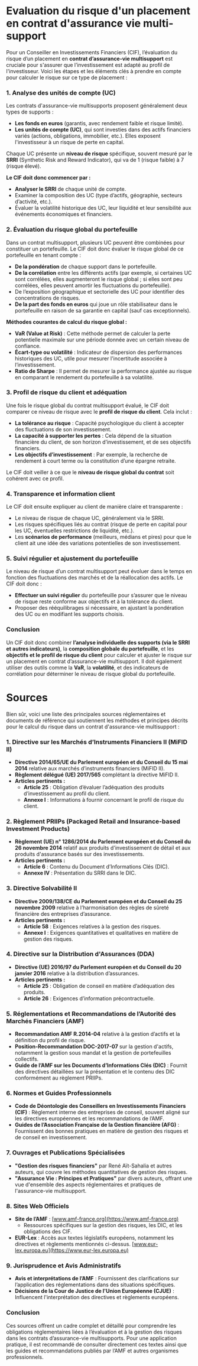 # Evaluation du risque d'un placement en contrat d'assurance vie multi-support

Pour un Conseiller en Investissements Financiers (CIF), l’évaluation du risque d’un placement en **contrat d’assurance-vie multisupport** est cruciale pour s'assurer que l’investissement est adapté au profil de l'investisseur. Voici les étapes et les éléments clés à prendre en compte pour calculer le risque sur ce type de placement :

### 1. **Analyse des unités de compte (UC)**
Les contrats d'assurance-vie multisupports proposent généralement deux types de supports :
   - **Les fonds en euros** (garantis, avec rendement faible et risque limité).
   - **Les unités de compte (UC)**, qui sont investies dans des actifs financiers variés (actions, obligations, immobilier, etc.). Elles exposent l'investisseur à un risque de perte en capital.

Chaque UC présente un **niveau de risque** spécifique, souvent mesuré par le **SRRI** (Synthetic Risk and Reward Indicator), qui va de 1 (risque faible) à 7 (risque élevé). 

**Le CIF doit donc commencer par :**
   - **Analyser le SRRI** de chaque unité de compte.
   - Examiner la composition des UC (type d’actifs, géographie, secteurs d’activité, etc.).
   - Évaluer la volatilité historique des UC, leur liquidité et leur sensibilité aux événements économiques et financiers.

### 2. **Évaluation du risque global du portefeuille**
Dans un contrat multisupport, plusieurs UC peuvent être combinées pour constituer un portefeuille. Le CIF doit donc évaluer le risque global de ce portefeuille en tenant compte :
   - **De la pondération** de chaque support dans le portefeuille.
   - **De la corrélation** entre les différents actifs (par exemple, si certaines UC sont corrélées, elles augmenteront le risque global ; si elles sont peu corrélées, elles peuvent amortir les fluctuations du portefeuille).
   - De l’exposition géographique et sectorielle des UC pour identifier des concentrations de risques.
   - **De la part des fonds en euros** qui joue un rôle stabilisateur dans le portefeuille en raison de sa garantie en capital (sauf cas exceptionnels).

**Méthodes courantes de calcul du risque global :**
   - **VaR (Value at Risk)** : Cette méthode permet de calculer la perte potentielle maximale sur une période donnée avec un certain niveau de confiance.
   - **Écart-type ou volatilité** : Indicateur de dispersion des performances historiques des UC, utile pour mesurer l'incertitude associée à l’investissement.
   - **Ratio de Sharpe** : Il permet de mesurer la performance ajustée au risque en comparant le rendement du portefeuille à sa volatilité.

### 3. **Profil de risque du client et adéquation**
Une fois le risque global du contrat multisupport évalué, le CIF doit comparer ce niveau de risque avec le **profil de risque du client**. Cela inclut :
   - **La tolérance au risque** : Capacité psychologique du client à accepter des fluctuations de son investissement.
   - **La capacité à supporter les pertes** : Cela dépend de la situation financière du client, de son horizon d’investissement, et de ses objectifs financiers.
   - **Les objectifs d’investissement** : Par exemple, la recherche de rendement à court terme ou la constitution d’une épargne retraite.

Le CIF doit veiller à ce que le **niveau de risque global du contrat** soit cohérent avec ce profil.

### 4. **Transparence et information client**
Le CIF doit ensuite expliquer au client de manière claire et transparente :
   - Le niveau de risque de chaque UC, généralement via le SRRI.
   - Les risques spécifiques liés au contrat (risque de perte en capital pour les UC, éventuelles restrictions de liquidité, etc.).
   - Les **scénarios de performance** (meilleurs, médians et pires) pour que le client ait une idée des variations potentielles de son investissement.

### 5. **Suivi régulier et ajustement du portefeuille**
Le niveau de risque d’un contrat multisupport peut évoluer dans le temps en fonction des fluctuations des marchés et de la réallocation des actifs. Le CIF doit donc :
   - **Effectuer un suivi régulier** du portefeuille pour s’assurer que le niveau de risque reste conforme aux objectifs et à la tolérance du client.
   - Proposer des rééquilibrages si nécessaire, en ajustant la pondération des UC ou en modifiant les supports choisis.

### Conclusion
Un CIF doit donc combiner **l’analyse individuelle des supports (via le SRRI et autres indicateurs)**, la **composition globale du portefeuille**, et les **objectifs et le profil de risque du client** pour calculer et ajuster le risque sur un placement en contrat d’assurance-vie multisupport. Il doit également utiliser des outils comme la **VaR**, la **volatilité**, et des indicateurs de corrélation pour déterminer le niveau de risque global du portefeuille.



# Sources

Bien sûr, voici une liste des principales sources réglementaires et documents de référence qui soutiennent les méthodes et principes décrits pour le calcul du risque dans un contrat d'assurance-vie multisupport :

### 1. **Directive sur les Marchés d’Instruments Financiers II (MiFID II)**
   - **Directive 2014/65/UE du Parlement européen et du Conseil du 15 mai 2014** relative aux marchés d’instruments financiers (MiFID II).
   - **Règlement délégué (UE) 2017/565** complétant la directive MiFID II.
   - **Articles pertinents :**
     - **Article 25** : Obligation d’évaluer l’adéquation des produits d’investissement au profil du client.
     - **Annexe I** : Informations à fournir concernant le profil de risque du client.

### 2. **Règlement PRIIPs (Packaged Retail and Insurance-based Investment Products)**
   - **Règlement (UE) n° 1286/2014 du Parlement européen et du Conseil du 26 novembre 2014** relatif aux produits d'investissement de détail et aux produits d'assurance basés sur des investissements.
   - **Articles pertinents :**
     - **Article 6** : Contenu du Document d’Informations Clés (DIC).
     - **Annexe IV** : Présentation du SRRI dans le DIC.

### 3. **Directive Solvabilité II**
   - **Directive 2009/138/CE du Parlement européen et du Conseil du 25 novembre 2009** relative à l’harmonisation des règles de sûreté financière des entreprises d’assurance.
   - **Articles pertinents :**
     - **Article 58** : Exigences relatives à la gestion des risques.
     - **Annexe I** : Exigences quantitatives et qualitatives en matière de gestion des risques.

### 4. **Directive sur la Distribution d'Assurances (DDA)**
   - **Directive (UE) 2016/97 du Parlement européen et du Conseil du 20 janvier 2016** relative à la distribution d’assurances.
   - **Articles pertinents :**
     - **Article 25** : Obligation de conseil en matière d’adéquation des produits.
     - **Article 26** : Exigences d’information précontractuelle.

### 5. **Réglementations et Recommandations de l’Autorité des Marchés Financiers (AMF)**
   - **Recommandation AMF R.2014-04** relative à la gestion d’actifs et la définition du profil de risque.
   - **Position-Recommandation DOC-2017-07** sur la gestion d'actifs, notamment la gestion sous mandat et la gestion de portefeuilles collectifs.
   - **Guide de l’AMF sur les Documents d’Informations Clés (DIC)** : Fournit des directives détaillées sur la présentation et le contenu des DIC conformément au règlement PRIIPs.

### 6. **Normes et Guides Professionnels**
   - **Code de Déontologie des Conseillers en Investissements Financiers (CIF)** : Règlement interne des entreprises de conseil, souvent aligné sur les directives européennes et les recommandations de l’AMF.
   - **Guides de l’Association Française de la Gestion financière (AFG)** : Fournissent des bonnes pratiques en matière de gestion des risques et de conseil en investissement.

### 7. **Ouvrages et Publications Spécialisées**
   - **"Gestion des risques financiers"** par René Aït-Sahalia et autres auteurs, qui couvre les méthodes quantitatives de gestion des risques.
   - **"Assurance Vie : Principes et Pratiques"** par divers auteurs, offrant une vue d'ensemble des aspects réglementaires et pratiques de l'assurance-vie multisupport.

### 8. **Sites Web Officiels**
   - **Site de l’AMF** : [www.amf-france.org](https://www.amf-france.org)  
     - Ressources spécifiques sur la gestion des risques, les DIC, et les obligations des CIF.
   - **EUR-Lex** : Accès aux textes législatifs européens, notamment les directives et règlements mentionnés ci-dessus. [www.eur-lex.europa.eu](https://www.eur-lex.europa.eu)

### 9. **Jurisprudence et Avis Administratifs**
   - **Avis et interprétations de l’AMF** : Fournissent des clarifications sur l’application des réglementations dans des situations spécifiques.
   - **Décisions de la Cour de Justice de l'Union Européenne (CJUE)** : Influencent l'interprétation des directives et règlements européens.

### Conclusion

Ces sources offrent un cadre complet et détaillé pour comprendre les obligations réglementaires liées à l’évaluation et à la gestion des risques dans les contrats d’assurance-vie multisupports. Pour une application pratique, il est recommandé de consulter directement ces textes ainsi que les guides et recommandations publiés par l’AMF et autres organismes professionnels.